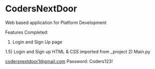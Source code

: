 # CodersNextDoor
Web based application for Platform Development

Features Completed:
1) Login and Sign Up page

1.5) Login and Sign up HTML & CSS imported from _project
2) Main.py

codersnextdoor1@gmail.com
Password: Coders123!
